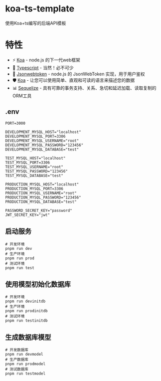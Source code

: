 # koa-ts-template
使用Koa+ts编写的后端API模板
# 特性
- ⚡️ [Koa](https://koajs.com/) - node.js 的下一代web框架
- 💪 [Typescript](https://www.typescriptlang.org/) - 当然！必不可少
- 🔑 [Jsonwebtoken](https://github.com/auth0/node-jsonwebtoken) - node.js 的 JsonWebToken 实现，用于用户鉴权
- 🛡️ [Koa](https://koajs.com/) - 让您可以使用简单、直观和可读的语言来描述您的数据
- 📊 [Sequelize](https://sequelize.org/) - 具有可靠的事务支持、关系、急切和延迟加载、读取复制的ORM工具
## .env
```env
PORT=3000

DEVELOPMENT_MYSQL_HOST="localhost"
DEVELOPMENT_MYSQL_PORT=3306
DEVELOPMENT_MYSQL_USERNAME="root"
DEVELOPMENT_MYSQL_PASSWORD="123456"
DEVELOPMENT_MYSQL_DATABASE="test"

TEST_MYSQL_HOST="localhost"
TEST_MYSQL_PORT=3306
TEST_MYSQL_USERNAME="root"
TEST_MYSQL_PASSWORD="123456"
TEST_MYSQL_DATABASE="test"

PRODUCTION_MYSQL_HOST="localhost"
PRODUCTION_MYSQL_PORT=3306
PRODUCTION_MYSQL_USERNAME="root"
PRODUCTION_MYSQL_PASSWORD="123456"
PRODUCTION_MYSQL_DATABASE="test"

PASSWORD_SECRET_KEY="password"
JWT_SECRET_KEY="jwt"
```
## 启动服务
    # 开发环境
    pnpm run dev
    # 生产环境
    pnpm run prod
    # 测试环境
    pnpm run test
## 使用模型初始化数据库
    # 开发环境
    pnpm run devinitdb
    # 生产环境
    pnpm run prodinitdb
    # 测试环境
    pnpm run testinitdb
## 生成数据库模型
    # 开发数据库
    pnpm run devmodel
    # 生产数据库
    pnpm run prodmodel
    # 测试数据库
    pnpm run testmodel
